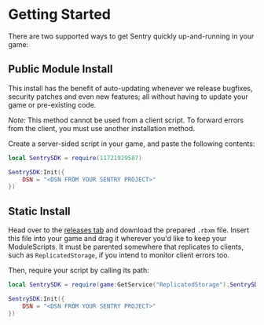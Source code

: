 # Getting Started

There are two supported ways to get Sentry quickly up-and-running in your game:

## Public Module Install

This install has the benefit of auto-updating whenever we release bugfixes,
security patches and even new features; all without having to update your game
or pre-existing code.

*Note:* This method cannot be used from a client script. To forward errors from
the client, you must use another installation method.

Create a server-sided script in your game, and paste the following contents:

```lua
local SentrySDK = require(11721929587)

SentrySDK:Init({
	DSN = "<DSN FROM YOUR SENTRY PROJECT>"
})
```

## Static Install

Head over to the [releases tab](http://github.com/devSparkle/sentry-roblox/releases)
and download the prepared `.rbxm` file. Insert this file into your game and drag
it wherever you'd like to keep your ModuleScripts. It must be parented somewhere
that replicates to clients, such as `ReplicatedStorage`, if you intend to
monitor client errors too.

Then, require your script by calling its path:

```lua
local SentrySDK = require(game:GetService("ReplicatedStorage").SentrySDK)

SentrySDK:Init({
	DSN = "<DSN FROM YOUR SENTRY PROJECT>"
})
```
